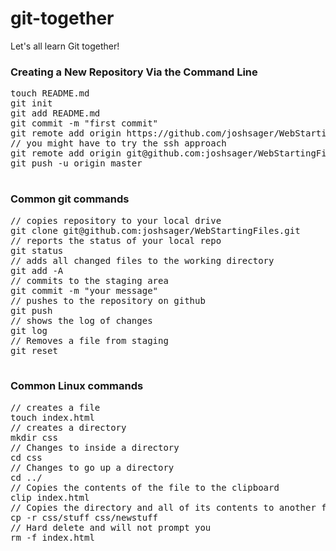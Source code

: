 git-together
============

Let's all learn Git together!

<h3>Creating a New Repository Via the Command Line</h3>
<pre>
touch README.md
git init
git add README.md
git commit -m "first commit"
git remote add origin https://github.com/joshsager/WebStartingFiles.git
// you might have to try the ssh approach 
git remote add origin git@github.com:joshsager/WebStartingFiles.git
git push -u origin master          
          </pre>
          <h3>Common git commands</h3>
          <pre>
// copies repository to your local drive          
git clone git@github.com:joshsager/WebStartingFiles.git   
// reports the status of your local repo    
git status
// adds all changed files to the working directory
git add -A 
// commits to the staging area
git commit -m "your message"
// pushes to the repository on github
git push
// shows the log of changes
git log
// Removes a file from staging
git reset         
          </pre>
           <h3>Common Linux commands</h3>
           <pre>
// creates a file
touch index.html
// creates a directory
mkdir css
// Changes to inside a directory
cd css
// Changes to go up a directory
cd ../
// Copies the contents of the file to the clipboard
clip index.html
// Copies the directory and all of its contents to another folder
cp -r css/stuff css/newstuff
// Hard delete and will not prompt you
rm -f index.html
           </pre>